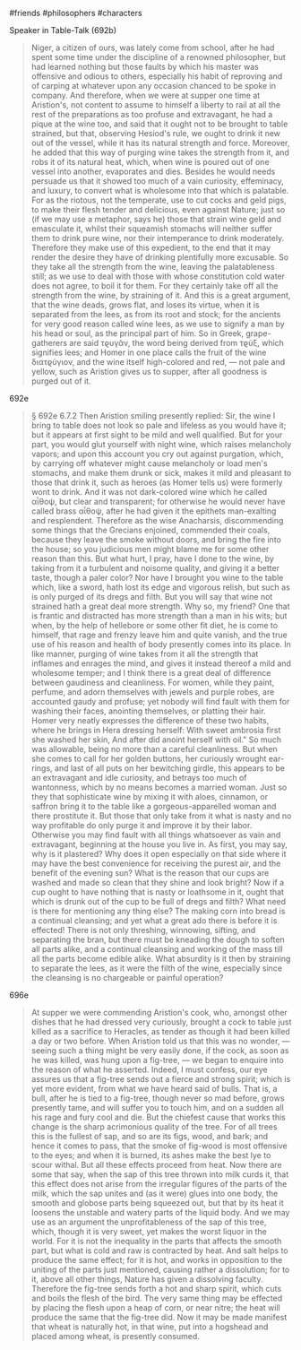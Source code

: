 #friends #philosophers #characters


Speaker in Table-Talk (692b)

> Niger, a citizen of ours, was lately come from school, after he had spent some time under the discipline of a renowned philosopher, but had learned nothing but those faults by which his master was offensive and odious to others, especially his habit of reproving and of carping at whatever upon any occasion chanced to be spoke in company. And therefore, when we were at supper one time at Aristion's, not content to assume to himself a liberty to rail at all the rest of the preparations as too profuse and extravagant, he had a pique at the wine too, and said that it ought not to be brought to table strained, but that, observing Hesiod's rule, we ought to drink it new out of the vessel, while it has its natural strength and force. Moreover, he added that this way of purging wine takes the strength from it, and robs it of its natural heat, which, when wine is poured out of one vessel into another, evaporates and dies. Besides he would needs persuade us that it showed too much of a vain curiosity, effeminacy, and luxury, to convert what is wholesome into that which is palatable. For as the riotous, not the temperate, use to cut cocks and geld pigs, to make their flesh tender and delicious, even against Nature; just so (if we may use a metaphor, says he) those that strain wine geld and emasculate it, whilst their squeamish stomachs will neither suffer them to drink pure wine, nor their intemperance to drink moderately. Therefore they make use of this expedient, to the end that it may render the desire they have of drinking plentifully more excusable. So they take all the strength from the wine, leaving the palatableness still; as we use to deal with those with whose constitution cold water does not agree, to boil it for them. For they certainly take off all the strength from the wine, by straining of it. And this is a great argument, that the wine deads, grows flat, and loses its virtue, when it is separated from the lees, as from its root and stock; for the ancients for very good reason called wine lees, as we use to signify a man by his head or soul, as the principal part of him. So in Greek, grape-gatherers are said τϱυγᾶν, the word being derived from τϱύξ, which signifies lees; and Homer in one place calls the fruit of the wine διατϱύγιον, and the wine itself high-colored and red, — not pale and yellow, such as Aristion gives us to supper, after all goodness is purged out of it.

692e
> § 692e  6.7.2 Then Aristion smiling presently replied: Sir, the wine I bring to table does not look so pale and lifeless as you would have it; but it appears at first sight to be mild and well qualified. But for your part, you would glut yourself with night wine, which raises melancholy vapors; and upon this account you cry out against purgation, which, by carrying off whatever might cause melancholy or load men's stomachs, and make them drunk or sick, makes it mild and pleasant to those that drink it, such as heroes (as Homer tells us) were formerly wont to drink. And it was not dark-colored wine which he called αἶθοψ, but clear and transparent; for otherwise he would never have called brass αἶθοψ, after he had given it the epithets man-exalting and resplendent. Therefore as the wise Anacharsis, discommending some things that the Grecians enjoined, commended their coals, because they leave the smoke without doors, and bring the fire into the house; so you judicious men might blame me for some other reason than this. But what hurt, I pray, have I done to the wine, by taking from it a turbulent and noisome quality, and giving it a better taste, though a paler color? Nor have I brought you wine to the table which, like a sword, hath lost its edge and vigorous relish, but such as is only purged of its dregs and filth. But you will say that wine not strained hath a great deal more strength. Why so, my friend? One that is frantic and distracted has more strength than a man in his wits; but when, by the help of hellebore or some other fit diet, he is come to himself, that rage and frenzy leave him and quite vanish, and the true use of his reason and health of body presently comes into its place. In like manner, purging of wine takes from it all the strength that inflames and enrages the mind, and gives it instead thereof a mild and wholesome temper; and I think there is a great deal of difference between gaudiness and cleanliness. For women, while they paint, perfume, and adorn themselves with jewels and purple robes, are accounted gaudy and profuse; yet nobody will find fault with them for washing their faces, anointing themselves, or platting their hair. Homer very neatly expresses the difference of these two habits, where he brings in Hera dressing herself: With sweet ambrosia first she washed her skin, And after did anoint herself with oil." So much was allowable, being no more than a careful cleanliness. But when she comes to call for her golden buttons, her curiously wrought ear-rings, and last of all puts on her bewitching girdle, this appears to be an extravagant and idle curiosity, and betrays too much of wantonness, which by no means becomes a married woman. Just so they that sophisticate wine by mixing it with aloes, cinnamon, or saffron bring it to the table like a gorgeous-apparelled woman and there prostitute it. But those that only take from it what is nasty and no way profitable do only purge it and improve it by their labor. Otherwise you may find fault with all things whatsoever as vain and extravagant, beginning at the house you live in. As first, you may say, why is it plastered? Why does it open especially on that side where it may have the best convenience for receiving the purest air, and the benefit of the evening sun? What is the reason that our cups are washed and made so clean that they shine and look bright? Now if a cup ought to have nothing that is nasty or loathsome in it, ought that which is drunk out of the cup to be full of dregs and filth? What need is there for mentioning any thing else? The making corn into bread is a continual cleansing; and yet what a great ado there is before it is effected! There is not only threshing, winnowing, sifting, and separating the bran, but there must be kneading the dough to soften all parts alike, and a continual cleansing and working of the mass till all the parts become edible alike. What absurdity is it then by straining to separate the lees, as it were the filth of the wine, especially since the cleansing is no chargeable or painful operation?


696e
> At supper we were commending Aristion's cook, who, amongst other dishes that he had dressed very curiously, brought a cock to table just killed as a sacrifice to Heracles, as tender as though it had been killed a day or two before. When Aristion told us that this was no wonder, — seeing such a thing might be very easily done, if the cock, as soon as he was killed, was hung upon a fig-tree, — we began to enquire into the reason of what he asserted. Indeed, I must confess, our eye assures us that a fig-tree sends out a fierce and strong spirit; which is yet more evident, from what we have heard said of bulls. That is, a bull, after he is tied to a fig-tree, though never so mad before, grows presently tame, and will suffer you to touch him, and on a sudden all his rage and fury cool and die. But the chiefest cause that works this change is the sharp acrimonious quality of the tree. For of all trees this is the fullest of sap, and so are its figs, wood, and bark; and hence it comes to pass, that the smoke of fig-wood is most offensive to the eyes; and when it is burned, its ashes make the best lye to scour withal. But all these effects proceed from heat. Now there are some that say, when the sap of this tree thrown into milk curds it, that this effect does not arise from the irregular figures of the parts of the milk, which the sap unites and (as it were) glues into one body, the smooth and globose parts being squeezed out, but that by its heat it loosens the unstable and watery parts of the liquid body. And we may use as an argument the unprofitableness of the sap of this tree, which, though it is very sweet, yet makes the worst liquor in the world. For it is not the inequality in the parts that affects the smooth part, but what is cold and raw is contracted by heat. And salt helps to produce the same effect; for it is hot, and works in opposition to the uniting of the parts just mentioned, causing rather a dissolution; for to it, above all other things, Nature has given a dissolving faculty. Therefore the fig-tree sends forth a hot and sharp spirit, which cuts and boils the flesh of the bird. The very same thing may be effected by placing the flesh upon a heap of corn, or near nitre; the heat will produce the same that the fig-tree did. Now it may be made manifest that wheat is naturally hot, in that wine, put into a hogshead and placed among wheat, is presently consumed.


